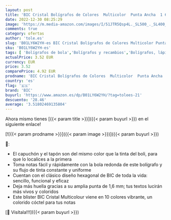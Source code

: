```yaml
---
layout: post
title: 'BIC Cristal Bolígrafos de Colores  Multicolor  Punta Ancha  1 6mm   Material Oficina  Blíster de 10 Bolis'
date: 2022-12-30 08:25:29
image: 'https://m.media-amazon.com/images/I/51JTR5Qsp4L._SL500_._SL400_.jpg'
comments: true
category: ofertas
author: 'tole.es'
slug: 'B01LY6W2YH-es BIC Cristal Bolígrafos de Colores Multicolor Punta Ancha 1...'
sku: 'B01LY6W2YH-es'
tags: [ 'Bolígrafos de bola','Bolígrafos y recambios','Bolígrafos, lápices y útiles de escritura','Oficina y papelería','bic','bolígrafos','cristal','🇪🇸', ]
actualPrice: 3.52 EUR
currency: EUR
price: 3.52
comparePrice: 4.92 EUR
prodname: 'BIC Cristal Bolígrafos de Colores  Multicolor  Punta Ancha  1 6mm   Material Oficina  Blíster de 10 Bolis'
country: 'es'
flag: '🇪🇸'
brand: 'BIC'
buyurl: 'https://www.amazon.es/dp/B01LY6W2YH/?tag=tolees-21'
descuento: '28.46'
average: '3.51802469135804'
---
```


Ahora mismo tienes [{{< param title >}}]({{< param buyurl >}}) en el siguiente enlace!

[![{{< param prodname >}}]({{< param image >}})]({{< param buyurl >}})

🔎:

- El capuchón y el tapón son del mismo color que la tinta del boli, para que lo localices a la primera
- Toma notas fácil y rápidamente con la bola redonda de este bolígrafo y su flujo de tinta constante y uniforme
- Cuentan con el clásico diseño hexagonal de BIC de toda la vida: sencillo, funcional y eficaz
- Deja más huella gracias a su amplia punta de 1,6 mm; tus textos lucirán más vivos y coloridos
- Este blíster BIC Cristal Multicolour viene en 10 colores vibrante, un colorido cóctel para tus notas

[🛒 Visítala!!!]({{< param buyurl >}})
